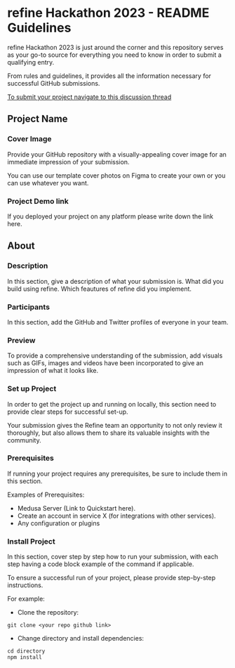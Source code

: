 # refine Hackathon 2023 - README Guidelines

<Cover Image>

refine Hackathon 2023 is just around the corner and this repository serves as your go-to source for everything you need to know in order to submit a qualifying entry.  

From rules and guidelines, it provides all the information necessary for successful GitHub submissions.

[To submit your project navigate to this discussion thread](https://github.com/refinedev/refine/discussions/3363)


## Project Name

### Cover Image

Provide your GitHub repository with a visually-appealing cover image for an immediate impression of your submission.

You can use our template cover photos on Figma to create your own or you can use whatever you want.

### Project Demo link

If you deployed your project on any platform please write down the link here.

## About

### Description
In this section, give a description of what your submission is. What did you build using refine. Which feautures of refine did you implement.

### Participants

In this section, add the GitHub and Twitter profiles of everyone in your team.

### Preview
To provide a comprehensive understanding of the submission, add visuals such as GIFs, images and videos have been incorporated to give an impression of what it looks like.


### Set up Project
In order to get the project up and running on locally, this section need to provide clear steps for successful set-up.

Your submission gives the Refine team an opportunity to not only review it thoroughly, but also allows them to share its valuable insights with the community.


### Prerequisites

If running your project requires any prerequisites, be sure to include them in this section.

Examples of Prerequisites:

- Medusa Server (Link to Quickstart here).
- Create an account in service X (for integrations with other services).
- Any configuration or plugins

### Install Project

In this section, cover step by step how to run your submission, with each step having a code block example of the command if applicable.

To ensure a successful run of your project, please provide step-by-step instructions.

For example:

- Clone the repository:
```
git clone <your repo github link>

```

- Change directory and install dependencies:

```
cd directory
npm install
```

